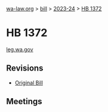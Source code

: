 [wa-law.org](/) > [bill](/bill/) > [2023-24](/bill/2023-24/) > [HB 1372](/bill/2023-24/hb/1372/)

# HB 1372
[leg.wa.gov](https://app.leg.wa.gov/billsummary?BillNumber=1372&Year=2023&Initiative=false)

## Revisions
* [Original Bill](1/)

## Meetings